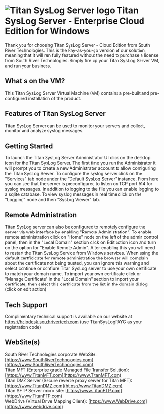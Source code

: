# <img src="https://srtcdnstorage.blob.core.windows.net/software/nextgen/slserver/titansyslog48.png" alt="Titan SysLog Server logo"> Titan SysLog Server - Enterprise Cloud Edition for Windows </img>

Thank you for choosing Titan SysLog Server - Cloud Edition from South River Technologies. This is the Pay-as-you-go version of our solution, meaning that it will run fully featured without the need to purchase a license from South River Technologies. Simply fire up your Titan SysLog Server VM, and run your business.

## What's on the VM?

This Titan SysLog Server Virtual Machine (VM) contains a pre-built and pre-configured installation of the product.

## Features of Titan SysLog Server

Titan SysLog Server can be used to monitor your servers and collect, monitor and analyze syslog messages.

## Getting Started

To launch the Titan SysLog Server Administrator UI click on the desktop icon for the Titan SysLog Server. The first time you run the Administrator it will prompt you to create a new Administrator account to allow configuring the Titan SysLog Server. To configure the syslog server click on the "Services" tab node under the "Default SysLog Server" instance. From here you can see that the server is preconfigured to listen on TCP port 514 for syslog messages. In addition to logging to the file you can enable logging to a sqlite database. To view syslog messages in real time click on the "Logging" node and then "SysLog Viewer" tab.

## Remote Administration

Titan SysLog server can also be configured to remotely configure the server via web interface by enabling "Remote Administration". To enable remote administration click on "Home" node on the left of the admin control panel, then in the "Local Domain" section click on Edit action icon and turn on the option for "Enable Remote Admin". After enabling this you will need to restart the Titan SysLog Service from Windows services. When using the default certficicate for remote administration the browser will complain about the certificate not being trusted, you can ignore this warning and select continue or confiure Titan SysLog server to use your own certificate to match your domain name. To import your own certificate click on "Manage Certificate" in the "Local Domain" section to import your certificate, then select this certificate from the list in the domain dialog (click on edit action).

## Tech Support

Complimentary technical support is available on our website at https://helpdesk.southrivertech.com (use TitanSysLogPAYG as your registration code)

## WebSite(s)

South River Technologies corporate WebSite:  [https://www.SouthRiverTechnologies.com](https://www.SouthRiverTechnologies.com)<br/>
Titan MFT (Enterprise grade Managed File Transfer Solution): [https://www.TitanMFT.com](https://www.TitanMFT.com)<br/>
Titan DMZ Server (Secure reverse proxy server for Titan MFT): [https://www.TitanDMZ.com](https://www.TitanDMZ.com)<br/>
Titan SFTP Server micro site: [https://www.TitanFTP.com](https://www.TitanFTP.com)<br/>
WebDrive (Virtual Drive Mapping Client): [https://www.WebDrive.com](https://www.webdrive.com)<br/>
